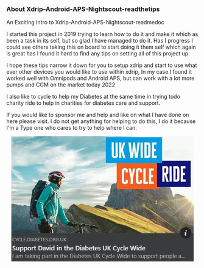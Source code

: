 ### About Xdrip-Android-APS-Nightscout-readthetips

 An Exciting Intro to Xdrip-Android-APS-Nightscout-readmedoc

 I started this project in 2019 trying to learn how to do it and make it which as been a task in its self, but so glad I have managed to do it. Has I progress I could see others taking this on board to start doing it them self which again is great has I found it hard to find any tips on setting all of this project up.

 I hope these tips narrow it down for you to setup xdrip and start to use what ever other devices you would like to use within xdrip, In my case I found it worked well with Omnipods and Android APS, but can work with a lot more pumps and CGM on the market today 2022


I also like to cycle to help my Diabetes at the same time in trying todo charity ride to help in charities for diabetes care and support.

If you would like to sponsor me and help and like on what I have done on here please visit. I do not get anything for helping to do this, I do it because I'm a Type one who cares to try to help where I can.


<a href="https://cycle.diabetes.org.uk/fundraising/david-galloway2023?fbclid=IwAR2CL0onwfJNvtIdN0-bBo5bkAFR53p-DwWHqvLQVYQ7pcCgkz-4ITTJhC4" target="_blank">
 <center> <img width="auto" height="auto" border="0" align="center"  src="docs/img/about/uk wide cycle ride UK David.jpg" title="UK wide cycle Ride for Diabetes UK"/>
</a>
